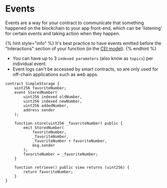 # Events

Events are a way for your contract to communicate that something happened on the blockchain to your app front-end, which can be 'listening' for certain events and taking action when they happen.

{% hint style="info" %}
It's best practice to have events emitted before the "Interactions" section of your function (in the [CEI model](cei-checks-effects-interactions.md)).
{% endhint %}

* You can have up to 3 `indexed parameters` (also know as `topics`) per individual event.
* Event logs can't be accessed by smart contracts, so are only used for off-chain applications such as web apps.

```solidity
contract SimpleStorage {
    uint256 favoriteNumber;
    event StoredNumber(
        uint256 indexed oldNumber,
        uint256 indexed newNumber,
        uint256 addedNumber,
        address sender
    );

    function store(uint256 _favoriteNumber) public {
        emit StoredNumber(
            favoriteNumber,
            _favoriteNumber,
            _favoriteNumber + favoriteNumber,
            msg.sender
        );
        favoriteNumber = _favoriteNumber;
    }

    function retrieve() public view returns (uint256) {
        return favoriteNumber;
    }
}
```
